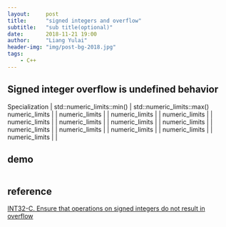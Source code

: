 ```yaml
---
layout:     post
title:      "signed integers and overflow"
subtitle:   "sub title(optional)"
date:       2018-11-21 19:00
author:     "Liang Yulai"
header-img: "img/post-bg-2018.jpg"
tags:
    - C++
---
```



## Signed integer overflow is **undefined behavior**

Specialization | std::numeric_limits<T>::min() | std::numeric_limits<T>::max()
numeric_limits<bool> | |
numeric_limits<char> | | 
numeric_limits<signed char> | |
numeric_limits<unsigned char> | |
numeric_limits<int> | |
numeric_limits<unsigned int> | | 
numeric_limits<long> | |
numeric_limits<unsigned long> | |
numeric_limits<long long> | |
numeric_limits<unsigned long long> | |
numeric_limits<float> | |
numeric_limits<double> | |
numeric_limits<long double> | |


## demo 

```cpp

```


## reference 
[INT32-C. Ensure that operations on signed integers do not result in overflow](https://wiki.sei.cmu.edu/confluence/display/c/INT32-C.+Ensure+that+operations+on+signed+integers+do+not+result+in+overflow)